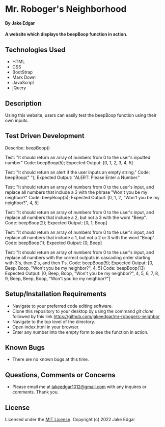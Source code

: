 # Mr. Roboger's Neighborhood

#### By **Jake Edgar**

#### A website which displays the beepBoop function in action.

## Technologies Used

* HTML
* CSS
* BootStrap
* Mark Down
* JavaScript
* jQuery 

## Description

Using this website, users can easily test the beepBoop function using their own inputs. 

## Test Driven Development
Describe: beepBoop()

Test: "It should return an array of numbers from 0 to the user's inputted number"
Code: beepBoop(5);
Expected Output: [0, 1, 2, 3, 4, 5]

Test: "It should return an alert if the user inputs an empty string."
Code: beepBoop(" ");
Expected Output: "ALERT: Please Enter a Number."

Test: "It should return an array of numbers from 0 to the user's input, and replace all numbers that include a 3 with the phrase "Won't you be my neighbor?" 
Code: beepBoop(5);
Expected Output: [0, 1, 2, "Won't you be my neighbor?", 4, 5]

Test: "It should return an array of numbers from 0 to the user's input, and replace all numbers that include a 2, but not a 3 with the word "Beep". 
Code: beepBoop(2);
Expected Output: [0, 1, Boop]

Test: "It should return an array of numbers from 0 to the user's input, and replace all numbers that include a 1, but not a 2 or 3 with the word "Boop" 
Code: beepBoop(1);
Expected Output: [0, Beep]

Test: "It should return an array of numbers from 0 to the user's input, and replace all numbers with the correct outputs in cascading order starting with 3's, then 2's, and then 1's. 
Code: beepBoop(5);
Expected Output: [0, Beep, Boop, "Won't you be my neighbor?", 4, 5]
Code: beepBoop(13)
Expected Output: [0, Beep, Boop, "Won't you be my neighbor?", 4, 5, 6, 7, 8, 9, Beep, Beep, Boop, "Won't you be my neighbor?"]

## Setup/Installation Requirements

* Navigate to your preferred code editing software. 
* Clone this repository to your desktop by using the command *git clone* followed by this link https://github.com/jakeedgar/mr-robogers-neighbor
* Navigate to the top level of the directory. 
* Open index.html in your browser. 
* Enter any number into the empty form to see the function in action.

## Known Bugs

* There are no known bugs at this time.

## Questions, Comments or Concerns
* Please email me at jakeedgar1012@gmail.com with any inquires or comments. Thank you. 

## License

Licensed under the [MIT License](LICENSE).
Copyright (c) 2022 Jake Edgar